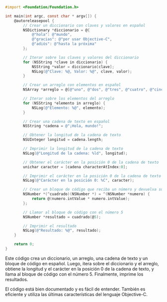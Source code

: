 ```objective-c
#import <Foundation/Foundation.h>

int main(int argc, const char * argv[]) {
    @autoreleasepool {
        // Crear un diccionario con claves y valores en español
        NSDictionary *diccionario = @{
            @"hola": @"mundo",
            @"gracias": @"por usar Objective-C",
            @"adiós": @"hasta la próxima"
        };

        // Iterar sobre las claves y valores del diccionario
        for (NSString *clave in diccionario) {
            NSString *valor = diccionario[clave];
            NSLog(@"Clave: %@, Valor: %@", clave, valor);
        }

        // Crear un arreglo con elementos en español
        NSArray *arreglo = @[@"uno", @"dos", @"tres", @"cuatro", @"cinco"];

        // Iterar sobre los elementos del arreglo
        for (NSString *elemento in arreglo) {
            NSLog(@"Elemento: %@", elemento);
        }

        // Crear una cadena de texto en español
        NSString *cadena = @"¡Hola, mundo!";

        // Obtener la longitud de la cadena de texto
        NSUInteger longitud = cadena.length;

        // Imprimir la longitud de la cadena de texto
        NSLog(@"Longitud de la cadena: %ld", longitud);

        // Obtener el carácter en la posición 0 de la cadena de texto
        unichar caracter = [cadena characterAtIndex:0];

        // Imprimir el carácter en la posición 0 de la cadena de texto
        NSLog(@"Carácter en la posición 0: %C", caracter);

        // Crear un bloque de código que reciba un número y devuelva su cuadrado
        NSNumber *(^cuadrado)(NSNumber *) = ^(NSNumber *numero) {
            return @(numero.intValue * numero.intValue);
        };

        // Llamar al bloque de código con el número 5
        NSNumber *resultado = cuadrado(@5);

        // Imprimir el resultado
        NSLog(@"Resultado: %@", resultado);
    }

    return 0;
}
```

Este código crea un diccionario, un arreglo, una cadena de texto y un bloque de código en español. Luego, itera sobre el diccionario y el arreglo, obtiene la longitud y el carácter en la posición 0 de la cadena de texto, y llama al bloque de código con el número 5. Finalmente, imprime los resultados.

El código está bien documentado y es fácil de entender. También es eficiente y utiliza las últimas características del lenguaje Objective-C.